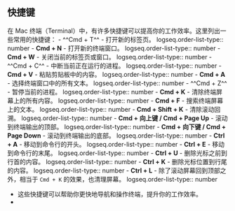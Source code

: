 ## 快捷键
在 Mac 终端（Terminal）中，有许多快捷键可以提高你的工作效率。这里列出一些常用的快捷键：
	- ^^Cmd + T^^ - 打开新的标签页。
	  logseq.order-list-type:: number
	- **Cmd + N** - 打开新的终端窗口。
	  logseq.order-list-type:: number
	- **Cmd + W** - 关闭当前的标签页或窗口。
	  logseq.order-list-type:: number
	- ^^Cmd + C^^ - 中断当前正在运行的进程。
	  logseq.order-list-type:: number
	- **Cmd + V** - 粘贴剪贴板中的内容。
	  logseq.order-list-type:: number
	- **Cmd + A** - 选择终端窗口中的所有文本。
	  logseq.order-list-type:: number
	- ^^Cmd + Z^^ - 暂停当前的进程。
	  logseq.order-list-type:: number
	- **Cmd + K** - 清除终端屏幕上的所有内容。
	  logseq.order-list-type:: number
	- **Cmd + F** - 搜索终端屏幕上的文本。
	  logseq.order-list-type:: number
	- **Cmd + Shift + K** - 清除滚动回溯。
	  logseq.order-list-type:: number
	- **Cmd + 向上键 / Cmd + Page Up** - 滚动到终端输出的顶部。
	  logseq.order-list-type:: number
	- **Cmd + 向下键 / Cmd + Page Down** - 滚动到终端输出的底部。
	  logseq.order-list-type:: number
	- **Ctrl + A** - 移动到命令行的开头。
	  logseq.order-list-type:: number
	- **Ctrl + E** - 移动到命令行的末尾。
	  logseq.order-list-type:: number
	- **Ctrl + U** - 删除光标之前到行首的内容。
	  logseq.order-list-type:: number
	- **Ctrl + K** - 删除光标位置到行尾的内容。
	  logseq.order-list-type:: number
	- **Ctrl + L** - 除了滚动屏幕回到顶部之外，相当于 `Cmd + K` 的效果，也清理屏幕。
	  logseq.order-list-type:: number
- 这些快捷键可以帮助你更快地导航和操作终端，提升你的工作效率。
  <!--Converted by ToLogseq-->
-